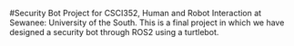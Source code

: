 #Security Bot
Project for CSCI352, Human and Robot Interaction at Sewanee: University of the South. This is a final project in which we have designed a security bot through ROS2 using a turtlebot.
